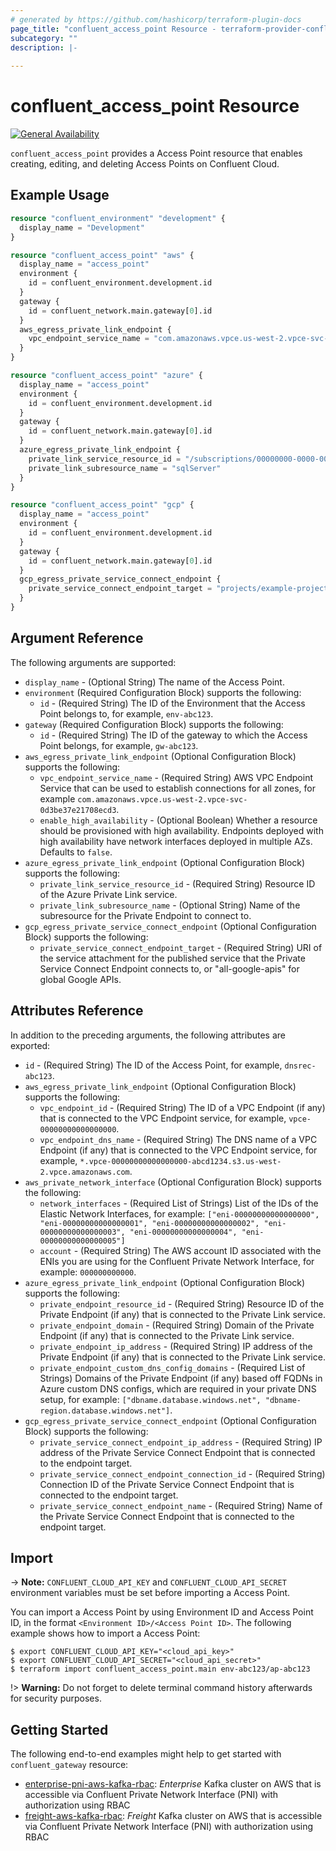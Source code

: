 ```yaml
---
# generated by https://github.com/hashicorp/terraform-plugin-docs
page_title: "confluent_access_point Resource - terraform-provider-confluent"
subcategory: ""
description: |-
  
---
```


# confluent_access_point Resource

[![General Availability](https://img.shields.io/badge/Lifecycle%20Stage-General%20Availability-%2345c6e8)](https://docs.confluent.io/cloud/current/api.html#section/Versioning/API-Lifecycle-Policy)

`confluent_access_point` provides a Access Point resource that enables creating, editing, and deleting Access Points on Confluent Cloud.

## Example Usage

```terraform
resource "confluent_environment" "development" {
  display_name = "Development"
}

resource "confluent_access_point" "aws" {
  display_name = "access_point"
  environment {
    id = confluent_environment.development.id
  }
  gateway {
    id = confluent_network.main.gateway[0].id
  }
  aws_egress_private_link_endpoint {
    vpc_endpoint_service_name = "com.amazonaws.vpce.us-west-2.vpce-svc-00000000000000000"
  }
}

resource "confluent_access_point" "azure" {
  display_name = "access_point"
  environment {
    id = confluent_environment.development.id
  }
  gateway {
    id = confluent_network.main.gateway[0].id
  }
  azure_egress_private_link_endpoint {
    private_link_service_resource_id = "/subscriptions/00000000-0000-0000-0000-000000000000/resourceGroups/s-abcde/providers/Microsoft.Network/privateLinkServices/pls-plt-abcdef-az3"
    private_link_subresource_name = "sqlServer"
  }
}

resource "confluent_access_point" "gcp" {
  display_name = "access_point"
  environment {
    id = confluent_environment.development.id
  }
  gateway {
    id = confluent_network.main.gateway[0].id
  }
  gcp_egress_private_service_connect_endpoint {
    private_service_connect_endpoint_target = "projects/example-project/regions/us-central1/serviceAttachments/my-service-attachment"
  }
}
```

<!-- schema generated by tfplugindocs -->
## Argument Reference

The following arguments are supported:

- `display_name` - (Optional String) The name of the Access Point.
- `environment` (Required Configuration Block) supports the following:
  - `id` - (Required String) The ID of the Environment that the Access Point belongs to, for example, `env-abc123`.
- `gateway` (Required Configuration Block) supports the following:
  - `id` - (Required String) The ID of the gateway to which the Access Point belongs, for example, `gw-abc123`.
- `aws_egress_private_link_endpoint` (Optional Configuration Block) supports the following:
  - `vpc_endpoint_service_name` - (Required String) AWS VPC Endpoint Service that can be used to establish connections for all zones, for example `com.amazonaws.vpce.us-west-2.vpce-svc-0d3be37e21708ecd3`.
  - `enable_high_availability` - (Optional Boolean) Whether a resource should be provisioned with high availability. Endpoints deployed with high availability have network interfaces deployed in multiple AZs. Defaults to `false`.
- `azure_egress_private_link_endpoint` (Optional Configuration Block) supports the following:
  - `private_link_service_resource_id` - (Required String) Resource ID of the Azure Private Link service.
  - `private_link_subresource_name` - (Optional String) Name of the subresource for the Private Endpoint to connect to.
- `gcp_egress_private_service_connect_endpoint` (Optional Configuration Block) supports the following:
  - `private_service_connect_endpoint_target` - (Required String) URI of the service attachment for the published service that the Private Service Connect Endpoint connects to, or "all-google-apis" for global Google APIs.

## Attributes Reference

In addition to the preceding arguments, the following attributes are exported:

- `id` - (Required String) The ID of the Access Point, for example, `dnsrec-abc123`.
- `aws_egress_private_link_endpoint` (Optional Configuration Block) supports the following:
  - `vpc_endpoint_id` - (Required String) The ID of a VPC Endpoint (if any) that is connected to the VPC Endpoint service, for example, `vpce-00000000000000000`.
  - `vpc_endpoint_dns_name` - (Required String) The DNS name of a VPC Endpoint (if any) that is connected to the VPC Endpoint service, for example, `*.vpce-00000000000000000-abcd1234.s3.us-west-2.vpce.amazonaws.com`.
- `aws_private_network_interface` (Optional Configuration Block) supports the following:
  - `network_interfaces` - (Required List of Strings) List of the IDs of the Elastic Network Interfaces, for example: `["eni-00000000000000000", "eni-00000000000000001", "eni-00000000000000002", "eni-00000000000000003", "eni-00000000000000004", "eni-00000000000000005"]`
  - `account` - (Required String) The AWS account ID associated with the ENIs you are using for the Confluent Private Network Interface, for example: `000000000000`.
- `azure_egress_private_link_endpoint` (Optional Configuration Block) supports the following:
  - `private_endpoint_resource_id` - (Required String) Resource ID of the Private Endpoint (if any) that is connected to the Private Link service.
  - `private_endpoint_domain` - (Required String) Domain of the Private Endpoint (if any) that is connected to the Private Link service.
  - `private_endpoint_ip_address` - (Required String) IP address of the Private Endpoint (if any) that is connected to the Private Link service.
  - `private_endpoint_custom_dns_config_domains` - (Required List of Strings) Domains of the Private Endpoint (if any) based off FQDNs in Azure custom DNS configs, which are required in your private DNS setup, for example: `["dbname.database.windows.net", "dbname-region.database.windows.net"]`.
- `gcp_egress_private_service_connect_endpoint` (Optional Configuration Block) supports the following:
  - `private_service_connect_endpoint_ip_address` - (Required String) IP address of the Private Service Connect Endpoint that is connected to the endpoint target.
  - `private_service_connect_endpoint_connection_id` - (Required String) Connection ID of the Private Service Connect Endpoint that is connected to the endpoint target.
  - `private_service_connect_endpoint_name` - (Required String) Name of the Private Service Connect Endpoint that is connected to the endpoint target.

## Import

-> **Note:** `CONFLUENT_CLOUD_API_KEY` and `CONFLUENT_CLOUD_API_SECRET` environment variables must be set before importing a Access Point.

You can import a Access Point by using Environment ID and Access Point ID, in the format `<Environment ID>/<Access Point ID>`. The following example shows how to import a Access Point:

```shell
$ export CONFLUENT_CLOUD_API_KEY="<cloud_api_key>"
$ export CONFLUENT_CLOUD_API_SECRET="<cloud_api_secret>"
$ terraform import confluent_access_point.main env-abc123/ap-abc123
```

!> **Warning:** Do not forget to delete terminal command history afterwards for security purposes.

## Getting Started
The following end-to-end examples might help to get started with `confluent_gateway` resource:
  * [enterprise-pni-aws-kafka-rbac](https://github.com/confluentinc/terraform-provider-confluent/tree/master/examples/configurations/enterprise-pni-aws-kafka-rbac): _Enterprise_ Kafka cluster on AWS that is accessible via Confluent Private Network Interface (PNI) with authorization using RBAC
  * [freight-aws-kafka-rbac](https://github.com/confluentinc/terraform-provider-confluent/tree/master/examples/configurations/freight-pni-aws-kafka-rbac): _Freight_ Kafka cluster on AWS that is accessible via Confluent Private Network Interface (PNI) with authorization using RBAC
